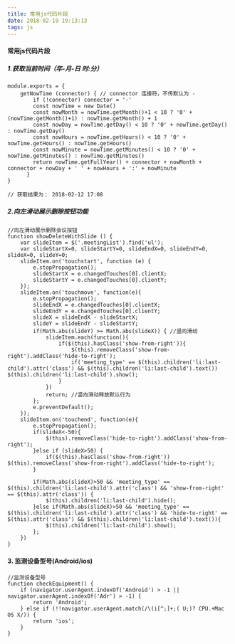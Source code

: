 ```yaml
---
title: 常用js代码片段
date: 2018-02-19 19:13:13
tags: js
---
```

#### 常用js代码片段

##### 1.获取当前时间（年-月-日 时:分）

	module.exports = {
		getNowTime (connector) { // connector 连接符，不传默认为 -
		    if (!connector) connector = '-'
		    const nowTime = new Date()
		    const nowMonth = nowTime.getMonth()+1 < 10 ? '0' + (nowTime.getMonth()+1) : nowTime.getMonth() + 1
		    const nowDay = nowTime.getDay() < 10 ? '0' + nowTime.getDay() : nowTime.getDay()
		    const nowHours = nowTime.getHours() < 10 ? '0' + nowTime.getHours() : nowTime.getHours()
		    const nowMinute = nowTime.getMinutes() < 10 ? '0' + nowTime.getMinutes() : nowTime.getMinutes()
		    return nowTime.getFullYear() + connector + nowMonth + connector + nowDay + ' ' + nowHours + ':' + nowMinute
		  }
	}

	// 获取结果为： 2018-02-12 17:08
<!--more-->
##### 2.向左滑动展示删除按钮功能
	
	//向左滑动展示删除会议按钮
    function showDeleteWithSlide () {
    	var slideItem = $('.meetingList').find('ul');
    	var slideStartX=0, slideStartY=0, slideEndX=0, slideEndY=0, slideX=0, slideY=0;
    	slideItem.on('touchstart', function (e) {
    		e.stopPropagation();
    		slideStartX = e.changedTouches[0].clientX;
    		slideStartY = e.changedTouches[0].clientY;
    	});
    	slideItem.on('touchmove', function(e){
    		e.stopPropagation();
    		slideEndX = e.changedTouches[0].clientX;
    		slideEndY = e.changedTouches[0].clientY;
    		slideX = slideEndX - slideStartX;
    		slideY = slideEndY - slideStartY;
    		if(Math.abs(slideY) >= Math.abs(slideX)) { //竖向滑动
    			slideItem.each(function(){
    				if($(this).hasClass('show-from-right')){
    					$(this).removeClass('show-from-right').addClass('hide-to-right');
    					if('meeting_type' == $(this).children('li:last-child').attr('class') && $(this).children('li:last-child').text()) $(this).children('li:last-child').show();
    				}
    			})
    			return; //竖向滑动释放默认行为
    		};
    		e.preventDefault();
    	});
    	slideItem.on('touchend', function(e){
    		e.stopPropagation();
    		if(slideX<-50){
    			$(this).removeClass('hide-to-right').addClass('show-from-right');
    		}else if (slideX>50) {
    			if($(this).hasClass('show-from-right')) $(this).removeClass('show-from-right').addClass('hide-to-right');
    		}
    		
    		if(Math.abs(slideX)>50 && 'meeting_type' == $(this).children('li:last-child').attr('class') && 'show-from-right' == $(this).attr('class')) {
    			$(this).children('li:last-child').hide();
    		}else if(Math.abs(slideX)>50 && 'meeting_type' == $(this).children('li:last-child').attr('class') && 'hide-to-right' == $(this).attr('class') && $(this).children('li:last-child').text()){
    			$(this).children('li:last-child').show();
    		};
    	})
    }
    
    
#### 3. 监测设备型号(Android/ios)

	//监测设备型号
	function checkEquipment() {
		if (navigator.userAgent.indexOf('Android') > -1 || navigator.userAgent.indexOf('Adr') > -1) {
			return 'Android';
		} else if (!!navigator.userAgent.match(/\(i[^;]+;( U;)? CPU.+Mac OS X/)) {
			return 'ios';
		}
	}
	
	